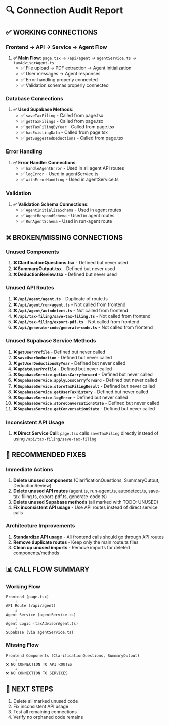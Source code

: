 # 🔍 Connection Audit Report

## ✅ **WORKING CONNECTIONS**

### **Frontend → API → Service → Agent Flow**
1. **✅ Main Flow**: `page.tsx` → `/api/agent` → `agentService.ts` → `taxAdvisorAgent.ts`
   - ✅ File upload → PDF extraction → Agent initialization
   - ✅ User messages → Agent responses
   - ✅ Error handling properly connected
   - ✅ Validation schemas properly connected

### **Database Connections**
1. **✅ Used Supabase Methods**:
   - ✅ `saveTaxFiling` - Called from page.tsx
   - ✅ `getTaxFilings` - Called from page.tsx
   - ✅ `getTaxFilingByYear` - Called from page.tsx
   - ✅ `hasExistingData` - Called from page.tsx
   - ✅ `getSuggestedDeductions` - Called from page.tsx

### **Error Handling**
1. **✅ Error Handler Connections**:
   - ✅ `handleAgentError` - Used in all agent API routes
   - ✅ `logError` - Used in agentService.ts
   - ✅ `withErrorHandling` - Used in agentService.ts

### **Validation**
1. **✅ Validation Schema Connections**:
   - ✅ `AgentInitializeSchema` - Used in agent routes
   - ✅ `AgentRespondSchema` - Used in agent routes
   - ✅ `RunAgentSchema` - Used in run-agent route

## ❌ **BROKEN/MISSING CONNECTIONS**

### **Unused Components**
1. **❌ ClarificationQuestions.tsx** - Defined but never used
2. **❌ SummaryOutput.tsx** - Defined but never used
3. **❌ DeductionReview.tsx** - Defined but never used

### **Unused API Routes**
1. **❌ `/api/agent/agent.ts`** - Duplicate of route.ts
2. **❌ `/api/agent/run-agent.ts`** - Not called from frontend
3. **❌ `/api/agent/autodetect.ts`** - Not called from frontend
4. **❌ `/api/tax-filing/save-tax-filing.ts`** - Not called from frontend
5. **❌ `/api/tax-filing/export-pdf.ts`** - Not called from frontend
6. **❌ `/api/generate-code/generate-code.ts`** - Not called from frontend

### **Unused Supabase Service Methods**
1. **❌ `getUserProfile`** - Defined but never called
2. **❌ `saveUserDeduction`** - Defined but never called
3. **❌ `getUserDeductionsByYear`** - Defined but never called
4. **❌ `updateUserProfile`** - Defined but never called
5. **❌ `SupabaseService.getLossCarryforward`** - Defined but never called
6. **❌ `SupabaseService.applyLossCarryforward`** - Defined but never called
7. **❌ `SupabaseService.storeTaxFilingResult`** - Defined but never called
8. **❌ `SupabaseService.getUserTaxHistory`** - Defined but never called
9. **❌ `SupabaseService.logError`** - Defined but never called
10. **❌ `SupabaseService.storeConversationState`** - Defined but never called
11. **❌ `SupabaseService.getConversationState`** - Defined but never called

### **Inconsistent API Usage**
1. **❌ Direct Service Call**: `page.tsx` calls `saveTaxFiling` directly instead of using `/api/tax-filing/save-tax-filing`

## 🔧 **RECOMMENDED FIXES**

### **Immediate Actions**
1. **Delete unused components** (ClarificationQuestions, SummaryOutput, DeductionReview)
2. **Delete unused API routes** (agent.ts, run-agent.ts, autodetect.ts, save-tax-filing.ts, export-pdf.ts, generate-code.ts)
3. **Delete unused Supabase methods** (all marked with TODO: UNUSED)
4. **Fix inconsistent API usage** - Use API routes instead of direct service calls

### **Architecture Improvements**
1. **Standardize API usage** - All frontend calls should go through API routes
2. **Remove duplicate routes** - Keep only the main route.ts files
3. **Clean up unused imports** - Remove imports for deleted components/methods

## 📊 **CALL FLOW SUMMARY**

### **Working Flow**
```
Frontend (page.tsx)
    ↓
API Route (/api/agent)
    ↓
Agent Service (agentService.ts)
    ↓
Agent Logic (taxAdvisorAgent.ts)
    ↓
Supabase (via agentService.ts)
```

### **Missing Flow**
```
Frontend Components (ClarificationQuestions, SummaryOutput)
    ↓
❌ NO CONNECTION TO API ROUTES
    ↓
❌ NO CONNECTION TO SERVICES
```

## 🎯 **NEXT STEPS**
1. Delete all marked unused code
2. Fix inconsistent API usage
3. Test all remaining connections
4. Verify no orphaned code remains 